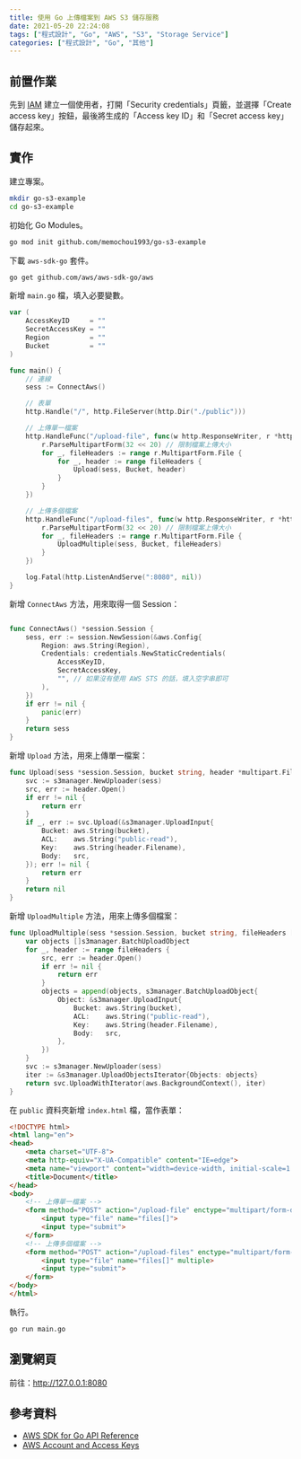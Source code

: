```yaml
---
title: 使用 Go 上傳檔案到 AWS S3 儲存服務
date: 2021-05-20 22:24:08
tags: ["程式設計", "Go", "AWS", "S3", "Storage Service"]
categories: ["程式設計", "Go", "其他"]
---
```


## 前置作業

先到 [IAM](https://console.aws.amazon.com/iam/home) 建立一個使用者，打開「Security credentials」頁籤，並選擇「Create access key」按鈕，最後將生成的「Access key ID」和「Secret access key」儲存起來。

## 實作

建立專案。

```BASH
mkdir go-s3-example
cd go-s3-example
```

初始化 Go Modules。

```BASH
go mod init github.com/memochou1993/go-s3-example
```

下載 `aws-sdk-go` 套件。

```BASH
go get github.com/aws/aws-sdk-go/aws
```

新增 `main.go` 檔，填入必要變數。

```GO
var (
	AccessKeyID     = ""
	SecretAccessKey = ""
	Region          = ""
	Bucket          = ""
)

func main() {
	// 連線
	sess := ConnectAws()

	// 表單
	http.Handle("/", http.FileServer(http.Dir("./public")))

	// 上傳單一檔案
	http.HandleFunc("/upload-file", func(w http.ResponseWriter, r *http.Request) {
		r.ParseMultipartForm(32 << 20) // 限制檔案上傳大小
		for _, fileHeaders := range r.MultipartForm.File {
			for _, header := range fileHeaders {
				Upload(sess, Bucket, header)
			}
		}
	})

	// 上傳多個檔案
	http.HandleFunc("/upload-files", func(w http.ResponseWriter, r *http.Request) {
		r.ParseMultipartForm(32 << 20) // 限制檔案上傳大小
		for _, fileHeaders := range r.MultipartForm.File {
			UploadMultiple(sess, Bucket, fileHeaders)
		}
	})

	log.Fatal(http.ListenAndServe(":8080", nil))
}
```

新增 `ConnectAws` 方法，用來取得一個 Session：

```GO

func ConnectAws() *session.Session {
	sess, err := session.NewSession(&aws.Config{
		Region: aws.String(Region),
		Credentials: credentials.NewStaticCredentials(
			AccessKeyID,
			SecretAccessKey,
			"", // 如果沒有使用 AWS STS 的話，填入空字串即可
		),
	})
	if err != nil {
		panic(err)
	}
	return sess
}
```

新增 `Upload` 方法，用來上傳單一檔案：

```GO
func Upload(sess *session.Session, bucket string, header *multipart.FileHeader) error {
	svc := s3manager.NewUploader(sess)
	src, err := header.Open()
	if err != nil {
		return err
	}
	if _, err := svc.Upload(&s3manager.UploadInput{
		Bucket: aws.String(bucket),
		ACL:    aws.String("public-read"),
		Key:    aws.String(header.Filename),
		Body:   src,
	}); err != nil {
		return err
	}
	return nil
}
```

新增 `UploadMultiple` 方法，用來上傳多個檔案：

```GO
func UploadMultiple(sess *session.Session, bucket string, fileHeaders []*multipart.FileHeader) error {
	var objects []s3manager.BatchUploadObject
	for _, header := range fileHeaders {
		src, err := header.Open()
		if err != nil {
			return err
		}
		objects = append(objects, s3manager.BatchUploadObject{
			Object: &s3manager.UploadInput{
				Bucket: aws.String(bucket),
				ACL:    aws.String("public-read"),
				Key:    aws.String(header.Filename),
				Body:   src,
			},
		})
	}
	svc := s3manager.NewUploader(sess)
	iter := &s3manager.UploadObjectsIterator{Objects: objects}
	return svc.UploadWithIterator(aws.BackgroundContext(), iter)
}
```

在 `public` 資料夾新增 `index.html` 檔，當作表單：

```HTML
<!DOCTYPE html>
<html lang="en">
<head>
    <meta charset="UTF-8">
    <meta http-equiv="X-UA-Compatible" content="IE=edge">
    <meta name="viewport" content="width=device-width, initial-scale=1.0">
    <title>Document</title>
</head>
<body>
    <!-- 上傳單一檔案 -->
    <form method="POST" action="/upload-file" enctype="multipart/form-data">
        <input type="file" name="files[]">
        <input type="submit">
    </form>
    <!-- 上傳多個檔案 -->
    <form method="POST" action="/upload-files" enctype="multipart/form-data">
        <input type="file" name="files[]" multiple>
        <input type="submit">
    </form>
</body>
</html>
```

執行。

```BASH
go run main.go
```

## 瀏覽網頁

前往：<http://127.0.0.1:8080>

## 參考資料

- [AWS SDK for Go API Reference](https://docs.aws.amazon.com/sdk-for-go/api/service/s3/)
- [AWS Account and Access Keys](https://docs.aws.amazon.com/powershell/latest/userguide/pstools-appendix-sign-up.html)
